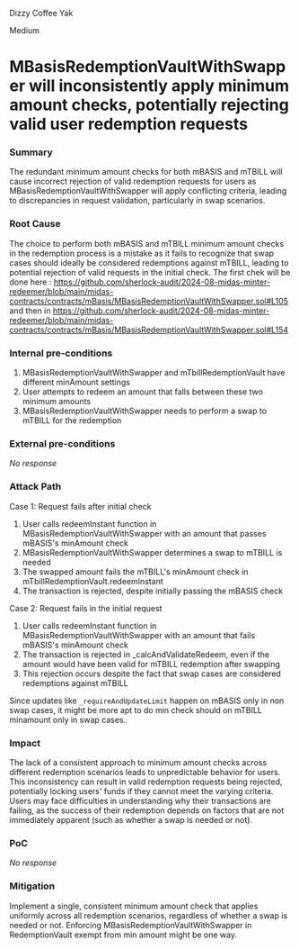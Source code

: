 Dizzy Coffee Yak

Medium

# MBasisRedemptionVaultWithSwapper will inconsistently apply minimum amount checks, potentially rejecting valid user redemption requests

### Summary

The redundant minimum amount checks for both mBASIS and mTBILL will cause incorrect rejection of valid redemption requests for users as MBasisRedemptionVaultWithSwapper will apply conflicting criteria, leading to discrepancies in request validation, particularly in swap scenarios.


### Root Cause

The choice to perform both mBASIS and mTBILL minimum amount checks in the redemption process is a mistake as it fails to recognize that swap cases should ideally be considered redemptions against mTBILL, leading to potential rejection of valid requests in the initial check.
The first chek will be done here : https://github.com/sherlock-audit/2024-08-midas-minter-redeemer/blob/main/midas-contracts/contracts/mBasis/MBasisRedemptionVaultWithSwapper.sol#L105 and then in https://github.com/sherlock-audit/2024-08-midas-minter-redeemer/blob/main/midas-contracts/contracts/mBasis/MBasisRedemptionVaultWithSwapper.sol#L154

### Internal pre-conditions

1. MBasisRedemptionVaultWithSwapper and mTbillRedemptionVault have different minAmount settings
2. User attempts to redeem an amount that falls between these two minimum amounts
3. MBasisRedemptionVaultWithSwapper needs to perform a swap to mTBILL for the redemption

### External pre-conditions

_No response_

### Attack Path

Case 1: Request fails after initial check

1. User calls redeemInstant function in MBasisRedemptionVaultWithSwapper with an amount that passes mBASIS's minAmount check
2. MBasisRedemptionVaultWithSwapper determines a swap to mTBILL is needed
3. The swapped amount fails the mTBILL's minAmount check in mTbillRedemptionVault.redeemInstant
4. The transaction is rejected, despite initially passing the mBASIS check

Case 2: Request fails in the initial request

1. User calls redeemInstant function in MBasisRedemptionVaultWithSwapper with an amount that fails mBASIS's minAmount check
2. The transaction is rejected in _calcAndValidateRedeem, even if the amount would have been valid for mTBILL redemption after swapping
3. This rejection occurs despite the fact that swap cases are considered redemptions against mTBILL

Since updates like `_requireAndUpdateLimit` happen on mBASIS only in non swap cases, it might be more apt to do min check should on mTBILL minamount only in swap cases.
### Impact

The lack of a consistent approach to minimum amount checks across different redemption scenarios leads to unpredictable behavior for users. This inconsistency can result in valid redemption requests being rejected, potentially locking users' funds if they cannot meet the varying criteria. Users may face difficulties in understanding why their transactions are failing, as the success of their redemption depends on factors that are not immediately apparent (such as whether a swap is needed or not).


### PoC

_No response_

### Mitigation

Implement a single, consistent minimum amount check that applies uniformly across all redemption scenarios, regardless of whether a swap is needed or not. Enforcing MBasisRedemptionVaultWithSwapper  in RedemptionVault exempt from min amount might be one way.

